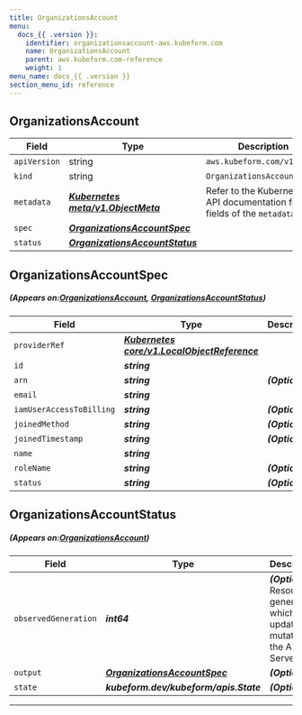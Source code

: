 ```yaml
---
title: OrganizationsAccount
menu:
  docs_{{ .version }}:
    identifier: organizationsaccount-aws.kubeform.com
    name: OrganizationsAccount
    parent: aws.kubeform.com-reference
    weight: 1
menu_name: docs_{{ .version }}
section_menu_id: reference
---
```


## OrganizationsAccount
| Field | Type | Description |
| ------ | ----- | ----------- |
| `apiVersion` | string | `aws.kubeform.com/v1alpha1` |
|    `kind` | string | `OrganizationsAccount` |
| `metadata` | ***[Kubernetes meta/v1.ObjectMeta](https://kubernetes.io/docs/reference/generated/kubernetes-api/v1.13/#objectmeta-v1-meta)***|Refer to the Kubernetes API documentation for the fields of the `metadata` field.|
| `spec` | ***[OrganizationsAccountSpec](#OrganizationsAccountSpec)***||
| `status` | ***[OrganizationsAccountStatus](#OrganizationsAccountStatus)***||
## OrganizationsAccountSpec
##### (Appears on:[OrganizationsAccount](#OrganizationsAccount), [OrganizationsAccountStatus](#OrganizationsAccountStatus))
| Field | Type | Description |
| ------ | ----- | ----------- |
| `providerRef` | ***[Kubernetes core/v1.LocalObjectReference](https://kubernetes.io/docs/reference/generated/kubernetes-api/v1.13/#localobjectreference-v1-core)***||
| `id` | ***string***||
| `arn` | ***string***| ***(Optional)*** |
| `email` | ***string***||
| `iamUserAccessToBilling` | ***string***| ***(Optional)*** |
| `joinedMethod` | ***string***| ***(Optional)*** |
| `joinedTimestamp` | ***string***| ***(Optional)*** |
| `name` | ***string***||
| `roleName` | ***string***| ***(Optional)*** |
| `status` | ***string***| ***(Optional)*** |
## OrganizationsAccountStatus
##### (Appears on:[OrganizationsAccount](#OrganizationsAccount))
| Field | Type | Description |
| ------ | ----- | ----------- |
| `observedGeneration` | ***int64***| ***(Optional)*** Resource generation, which is updated on mutation by the API Server.|
| `output` | ***[OrganizationsAccountSpec](#OrganizationsAccountSpec)***| ***(Optional)*** |
| `state` | ***kubeform.dev/kubeform/apis.State***| ***(Optional)*** |
---
